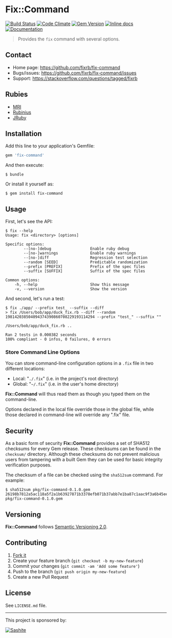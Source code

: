 # Fix::Command

[![Build Status](https://travis-ci.org/fixrb/fix-command.svg?branch=master)][travis]
[![Code Climate](https://codeclimate.com/github/fixrb/fix-command/badges/gpa.svg)][codeclimate]
[![Gem Version](https://badge.fury.io/rb/fix-command.svg)][gem]
[![Inline docs](http://inch-ci.org/github/fixrb/fix-command.svg?branch=master)][inchpages]
[![Documentation](http://img.shields.io/:yard-docs-38c800.svg)][rubydoc]

> Provides the `fix` command with several options.

## Contact

* Home page: https://github.com/fixrb/fix-command
* Bugs/issues: https://github.com/fixrb/fix-command/issues
* Support: https://stackoverflow.com/questions/tagged/fixrb

## Rubies

* [MRI](https://www.ruby-lang.org/)
* [Rubinius](http://rubini.us/)
* [JRuby](http://jruby.org/)

## Installation

Add this line to your application's Gemfile:

```ruby
gem 'fix-command'
```

And then execute:

    $ bundle

Or install it yourself as:

    $ gem install fix-command

## Usage

First, let's see the API:

    $ fix --help
    Usage: fix <directory> [options]

    Specific options:
            --[no-]debug                 Enable ruby debug
            --[no-]warnings              Enable ruby warnings
            --[no-]diff                  Regression test selection
            --random [SEED]              Predictable randomization
            --prefix [PREFIX]            Prefix of the spec files
            --suffix [SUFFIX]            Suffix of the spec files

    Common options:
        -h, --help                       Show this message
        -v, --version                    Show the version

And second, let's run a test:

    $ fix ./app/ --prefix test_ --suffix --diff
    > fix /Users/bob/app/duck_fix.rb --diff --random 198142038504094374390860708229193114294 --prefix "test_" --suffix ""

    /Users/bob/app/duck_fix.rb ..

    Ran 2 tests in 0.000382 seconds
    100% compliant - 0 infos, 0 failures, 0 errors

### Store Command Line Options

You can store command-line configuration options in a `.fix` file in two different locations:

* Local: "`./.fix`" (i.e. in the project's root directory)
* Global: "`~/.fix`" (i.e. in the user's home directory)

__Fix::Command__ will thus read them as though you typed them on the command-line.

Options declared in the local file override those in the global file, while those declared in command-line will override any ".fix" file.

## Security

As a basic form of security __Fix::Command__ provides a set of SHA512 checksums for every Gem release.  These checksums can be found in the `checksum/` directory.  Although these checksums do not prevent malicious users from tampering with a built Gem they can be used for basic integrity verification purposes.

The checksum of a file can be checked using the `sha512sum` command.  For example:

    $ sha512sum pkg/fix-command-0.1.0.gem
    26198b7812a5ac118a5f2a1b63927871b3378efb071b37abb7e1ba87c1aac9f3a6b45eeae87d9dc647b194c15171b13f15e46503a9a1440b1233faf924381ff5  pkg/fix-command-0.1.0.gem

## Versioning

__Fix::Command__ follows [Semantic Versioning 2.0](http://semver.org/).

## Contributing

1. [Fork it](https://github.com/fixrb/fix-command/fork)
2. Create your feature branch (`git checkout -b my-new-feature`)
3. Commit your changes (`git commit -am 'Add some feature'`)
4. Push to the branch (`git push origin my-new-feature`)
5. Create a new Pull Request

## License

See `LICENSE.md` file.

[gem]: https://rubygems.org/gems/fix-command
[travis]: https://travis-ci.org/fixrb/fix-command
[codeclimate]: https://codeclimate.com/github/fixrb/fix-command
[gemnasium]: https://gemnasium.com/fixrb/fix-command
[inchpages]: http://inch-ci.org/github/fixrb/fix-command
[rubydoc]: http://rubydoc.info/gems/fix-command/frames

***

This project is sponsored by:

[![Sashite](https://sashite.com/img/sashite.png)](https://sashite.com/)

